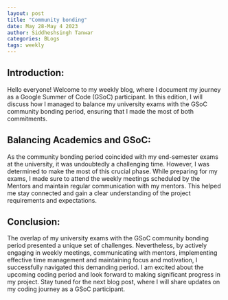 ```yaml
---
layout: post
title: "Community bonding"
date: May 28-May 4 2023
author: Siddheshsingh Tanwar
categories: BLogs
tags: weekly
---
```


## Introduction:
Hello everyone! Welcome to my weekly blog, where I document my journey as a Google Summer of Code (GSoC) participant. In this edition, I will discuss how I managed to balance my university exams with the GSoC community bonding period, ensuring that I made the most of both commitments.

## Balancing Academics and GSoC:
As the community bonding period coincided with my end-semester exams at the university, it was undoubtedly a challenging time. However, I was determined to make the most of this crucial phase. While preparing for my exams, I made sure to attend the weekly meetings scheduled by the Mentors and maintain regular communication with my mentors. This helped me stay connected and gain a clear understanding of the project requirements and expectations.

## Conclusion:
The overlap of my university exams with the GSoC community bonding period presented a unique set of challenges. Nevertheless, by actively engaging in weekly meetings, communicating with mentors, implementing effective time management and maintaining focus and motivation, I successfully navigated this demanding period. I am excited about the upcoming coding period and look forward to making significant progress in my project. Stay tuned for the next blog post, where I will share updates on my coding journey as a GSoC participant.